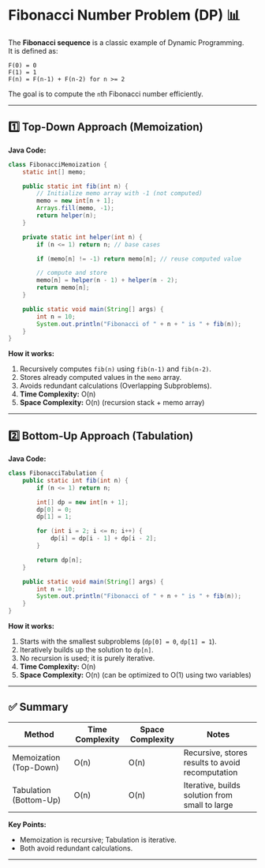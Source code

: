 # Fibonacci Number Problem (DP) 📊

The **Fibonacci sequence** is a classic example of Dynamic Programming.  
It is defined as:

```
F(0) = 0
F(1) = 1
F(n) = F(n-1) + F(n-2) for n >= 2
```

The goal is to compute the `n`th Fibonacci number efficiently.

---

## 1️⃣ Top-Down Approach (Memoization)

**Java Code:**

```java
class FibonacciMemoization {
    static int[] memo;

    public static int fib(int n) {
        // Initialize memo array with -1 (not computed)
        memo = new int[n + 1];
        Arrays.fill(memo, -1);
        return helper(n);
    }

    private static int helper(int n) {
        if (n <= 1) return n; // base cases

        if (memo[n] != -1) return memo[n]; // reuse computed value

        // compute and store
        memo[n] = helper(n - 1) + helper(n - 2);
        return memo[n];
    }

    public static void main(String[] args) {
        int n = 10;
        System.out.println("Fibonacci of " + n + " is " + fib(n));
    }
}
```

**How it works:**
1. Recursively computes `fib(n)` using `fib(n-1)` and `fib(n-2)`.  
2. Stores already computed values in the `memo` array.  
3. Avoids redundant calculations (Overlapping Subproblems).  
4. **Time Complexity:** O(n)  
5. **Space Complexity:** O(n) (recursion stack + memo array)  

---

## 2️⃣ Bottom-Up Approach (Tabulation)

**Java Code:**

```java
class FibonacciTabulation {
    public static int fib(int n) {
        if (n <= 1) return n;

        int[] dp = new int[n + 1];
        dp[0] = 0;
        dp[1] = 1;

        for (int i = 2; i <= n; i++) {
            dp[i] = dp[i - 1] + dp[i - 2];
        }

        return dp[n];
    }

    public static void main(String[] args) {
        int n = 10;
        System.out.println("Fibonacci of " + n + " is " + fib(n));
    }
}
```

**How it works:**
1. Starts with the smallest subproblems (`dp[0] = 0`, `dp[1] = 1`).  
2. Iteratively builds up the solution to `dp[n]`.  
3. No recursion is used; it is purely iterative.  
4. **Time Complexity:** O(n)  
5. **Space Complexity:** O(n) (can be optimized to O(1) using two variables)  

---

## ✅ Summary

| Method | Time Complexity | Space Complexity | Notes |
|--------|----------------|----------------|-------|
| Memoization (Top-Down) | O(n) | O(n) | Recursive, stores results to avoid recomputation |
| Tabulation (Bottom-Up) | O(n) | O(n) | Iterative, builds solution from small to large |

**Key Points:**
- Memoization is recursive; Tabulation is iterative.  
- Both avoid redundant calculations.  
---
